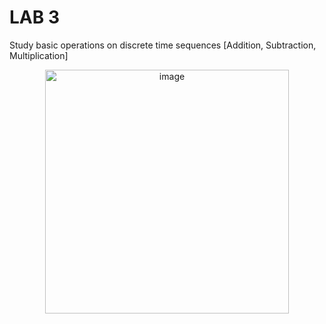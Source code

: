 # LAB 3

Study basic operations on discrete time sequences [Addition, Subtraction, Multiplication]

<p align="center">
<img width="390" alt="image" src="https://user-images.githubusercontent.com/82091082/229849169-97b99131-27ce-4706-b878-d42920040cbc.png">
</p>
